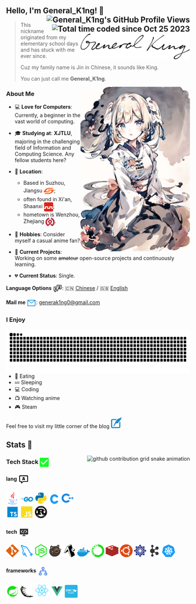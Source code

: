 ## Hello, I'm General_K1ng! 👋 <img align="right" align="center" src="https://komarev.com/ghpvc/?username=GeneralK1ng" alt="General_K1ng's GitHub Profile Views" /> <a href="https://wakatime.com/@018b6691-b059-447b-99f2-485851dd63a6"><img align="right" align="center" src="https://wakatime.com/badge/user/018b6691-b059-447b-99f2-485851dd63a6.svg" alt="Total time coded since Oct 25 2023" /></a>

> <img align="right" width="300" src="./svg/general-k1ng.svg">
> 
> This nickname originated from my elementary school days and has stuck with me ever since. 
>
> Cuz my family name is Jin in Chinese, it sounds like King.
> 
> You can just call me **General_K1ng**.



<img align="right" width="300" src="./img/info.png">

### About Me 

- 💻 **Love for Computers**: Currently, a beginner in the vast world of computing. 

- 🎓 **Studying at**: **XJTLU**, majoring in the challenging field of Information and Computing Science. Any fellow students here? 

- 📍 **Location**: 
  - Based in Suzhou, Jiangsu <img align="center" width="28" src="./svg/location/苏州_suzhou.svg" />; 
  - often found in Xi'an, Shaanxi <img align="center" width="25" src="./svg/location/西安地铁.svg" />; 
  - hometown is Wenzhou, Zhejiang <img align="center" width="25" src="./svg/location/温州轨道交通.svg" />. 

- 🧩 **Hobbies**: Consider myself a casual anime fan?

- 🚀 **Current Projects**: Working on some ~~amateur~~ open-source projects and continuously learning. 

- 💔 **Current Status**: Single.



**Language Options** <img align="center" width="25" src="./svg/contact/language.svg" />: 🇨🇳 [Chinese](#) / 🇬🇧 [English](#)

**Mail me** <img align="center" width="25" src="./svg/contact/mail.svg" />: generak1ng0@gmail.com



### I Enjoy

<picture>
  <source media="(prefers-color-scheme: dark)" srcset="https://raw.githubusercontent.com/GeneralK1ng/GeneralK1ng/output/github-contribution-grid-snake-dark.svg">
  <source media="(prefers-color-scheme: light)" srcset="https://raw.githubusercontent.com/GeneralK1ng/GeneralK1ng/output/github-contribution-grid-snake.svg">
  <img height="120" align="right" alt="github contribution grid snake animation" src="https://raw.githubusercontent.com/GeneralK1ng/GeneralK1ng/output/github-contribution-grid-snake.svg">
</picture>

- 🍲 Eating 
- 💤 Sleeping
- 💻 Coding  
- 📺 Watching anime
- 🎮 Steam


Feel free to visit my little corner of the blog <a href="https://generalk1ng.github.io"><code><img width="30" src="./svg/contact/blog.svg"></code></a>

## Stats 💯

<picture>
  <img height="150" align="right" alt="github contribution grid snake animation" src="https://github-readme-stats.vercel.app/api?username=GeneralK1ng&count_private=true&show_icons=true&theme=tokyonight">
</picture>

### Tech Stack <img align="center" width="25" src="./svg/tech/correct.svg" />

#### lang <img align="center" width="30" src="./svg/message-language.svg" />

<a href="https://www.java.com/"><code><img width="35" src="./svg/lang/java.svg"></code></a>
<a href="https://golang.google.cn/"><code><img width="35" src="./svg/lang/golang.svg"></code></a>
<a href="https://www.python.org/"><code><img width="35" src="./svg/lang/Python.svg"></code></a>
<a href="https://gcc.gnu.org/"><code><img width="30" src="./svg/lang/C.svg"></code></a>
<a href="https://gcc.gnu.org/"><code><img width="35" src="./svg/lang/cpp.svg"></code></a>
<a href="https://www.typescriptlang.org/"><code><img width="35" src="./svg/lang/typescript.svg"></code></a>
<a href="https://www.w3school.com.cn/js/index.asp"><code><img width="35" src="./svg/lang/JavaScript.svg"></code></a>
<a href="https://www.rust-lang.org/"><code><img width="35" src="./svg/lang/rust.svg"></code></a>


#### tech <img align="center" width="30" src="./svg/technology.svg" />

<a href="https://git-scm.com/"><code><img width="35" src="./svg/tech/git.svg"></code></a>
<a href="https://www.mysql.com/"><code><img width="35" src="./svg/tech/mysql.svg"></code></a>
<a href="https://nodejs.org/"><code><img width="35" src="./svg/tech/nodejs.svg"></code></a>
<a href="https://zustand-demo.pmnd.rs/"><code><img width="35" src="./svg/tech/zustand.svg"></code></a>
<a href="https://expo.dev/"><code><img width="35" src="./svg/tech/expo.svg"></code></a>
<a href="https://www.docker.com/"><code><img width="35" src="./svg/tech/docker.svg"></code></a>
<a href="https://www.anaconda.com/"><code><img width="35" src="./svg/tech/anaconda.svg"></code></a>
<a href="https://redis.io/"><code><img width="35" src="./svg/tech/redis.svg"></code></a>
<a href="https://ubuntu.com/"><code><img width="35" src="./svg/tech/ubuntu.svg"></code></a>
<a href="https://www.centos.org/"><code><img width="35" src="./svg/tech/centos.svg"></code></a>
<a href="https://kafka.apache.org/"><code><img width="35" src="./svg/tech/Kafka.svg"></code></a>
<a href="https://kubernetes.io/"><code><img width="35" src="./svg/tech/kubernetes.svg"></code></a> 

#### frameworks <img align="center" width="30" src="./svg/frame/frame.svg" />

<a href="https://spring.io/"><code><img width="35" src="./svg/frame/bxl-spring-boot.svg"></code></a>
<a href="https://flask.palletsprojects.com/"><code><img width="35" src="./svg/frame/flask.svg"></code></a>
<a href="https://react.dev/"><code><img width="40" src="./svg/frame/React.svg"></code></a>
<a href="https://vuejs.org/"><code><img width="35" src="./svg/frame/Vue.svg"></code></a>
<a href="https://www.st.com/"><code><img width="35" src="./svg/frame/stm32.svg"></code></a>   

